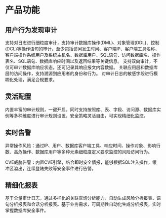 # 产品功能

## 用户行为发现审计

支持对日志进行细粒度审计，支持审计数据库操作(DML)、对象管理(DDL)、控制(DCL)等操作语句的审计，至少包括访问发生时间、客户端IP、客户端工具名称、客户端操作系统用户及系统主机名、数据库用户、SQL语句、访问数据库名、操作表名、SQL语句、数据库响应时间以及返回结果等关键信息。
支持双向审计，不仅可审计数据库响应状态，还可记录其响应报文内容数据。
关联应用层和数据库层的访问操作，支持溯源到应用者的身份和行为。
对审计日志的敏感字段进行模糊化处理，满足合规要求。

## 灵活配置

内置丰富的审计规则，一键开启。同时支持按照库、表、字段、访问源、数据库实例等多种维度进行审计规则设置，安全策略灵活自由，可实现精细化监控。

## 实时告警

异常操作风险：通过IP、用户、数据库客户端工具、响应时间、操作对象、影响行数、高危操作、数据库用户等多种元素细粒度定义要求监控的风险访问行为。

CVE威胁告警：内置CVE引擎，结合即时安全情报，能够根据SQL注入操作，缓冲区溢出，连续登陆失败等安全事件进行告警。

## 精细化报表

基于全量审计日志，通过多样化的关联查询分析能力，自动生成风险分析报表、语句分析报表和会话分析报表。基于业务需求，可周期性自动化生成分析报表，实时掌握数据库安全事件。

